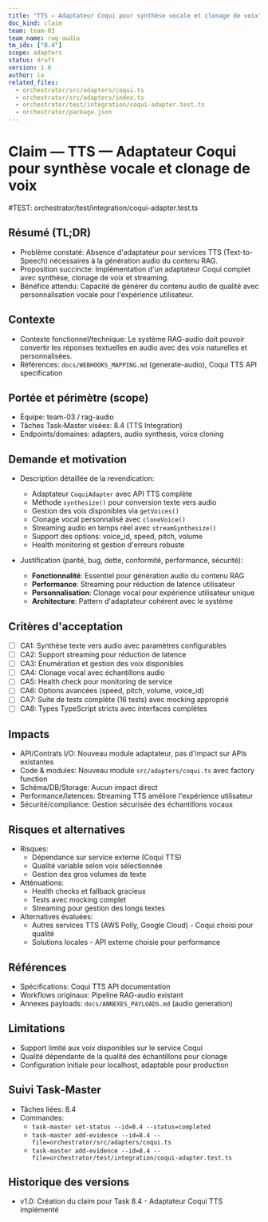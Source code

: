 ```yaml
---
title: "TTS — Adaptateur Coqui pour synthèse vocale et clonage de voix"
doc_kind: claim
team: team-03
team_name: rag-audio
tm_ids: ["8.4"]
scope: adapters
status: draft
version: 1.0
author: ia
related_files:
  - orchestrator/src/adapters/coqui.ts
  - orchestrator/src/adapters/index.ts
  - orchestrator/test/integration/coqui-adapter.test.ts
  - orchestrator/package.json
---
```


# Claim — TTS — Adaptateur Coqui pour synthèse vocale et clonage de voix

#TEST: orchestrator/test/integration/coqui-adapter.test.ts

## Résumé (TL;DR)

- Problème constaté: Absence d'adaptateur pour services TTS (Text-to-Speech) nécessaires à la génération audio du contenu RAG.
- Proposition succincte: Implémentation d'un adaptateur Coqui complet avec synthèse, clonage de voix et streaming.
- Bénéfice attendu: Capacité de générer du contenu audio de qualité avec personnalisation vocale pour l'expérience utilisateur.

## Contexte

- Contexte fonctionnel/technique: Le système RAG-audio doit pouvoir convertir les réponses textuelles en audio avec des voix naturelles et personnalisées.
- Références: `docs/WEBHOOKS_MAPPING.md` (generate-audio), Coqui TTS API specification

## Portée et périmètre (scope)

- Équipe: team-03 / rag-audio
- Tâches Task‑Master visées: 8.4 (TTS Integration)
- Endpoints/domaines: adapters, audio synthesis, voice cloning

## Demande et motivation

- Description détaillée de la revendication:
  - Adaptateur `CoquiAdapter` avec API TTS complète
  - Méthode `synthesize()` pour conversion texte vers audio
  - Gestion des voix disponibles via `getVoices()`
  - Clonage vocal personnalisé avec `cloneVoice()`
  - Streaming audio en temps réel avec `streamSynthesize()`
  - Support des options: voice_id, speed, pitch, volume
  - Health monitoring et gestion d'erreurs robuste

- Justification (parité, bug, dette, conformité, performance, sécurité):
  - **Fonctionnalité**: Essentiel pour génération audio du contenu RAG
  - **Performance**: Streaming pour réduction de latence utilisateur
  - **Personnalisation**: Clonage vocal pour expérience utilisateur unique
  - **Architecture**: Pattern d'adaptateur cohérent avec le système

## Critères d'acceptation

- [ ] CA1: Synthèse texte vers audio avec paramètres configurables
- [ ] CA2: Support streaming pour réduction de latence
- [ ] CA3: Énumération et gestion des voix disponibles
- [ ] CA4: Clonage vocal avec échantillons audio
- [ ] CA5: Health check pour monitoring de service
- [ ] CA6: Options avancées (speed, pitch, volume, voice_id)
- [ ] CA7: Suite de tests complète (16 tests) avec mocking approprié
- [ ] CA8: Types TypeScript stricts avec interfaces complètes

## Impacts

- API/Contrats I/O: Nouveau module adaptateur, pas d'impact sur APIs existantes
- Code & modules: Nouveau module `src/adapters/coqui.ts` avec factory function
- Schéma/DB/Storage: Aucun impact direct
- Performance/latences: Streaming TTS améliore l'expérience utilisateur
- Sécurité/compliance: Gestion sécurisée des échantillons vocaux

## Risques et alternatives

- Risques:
  - Dépendance sur service externe (Coqui TTS)
  - Qualité variable selon voix sélectionnée
  - Gestion des gros volumes de texte
- Atténuations:
  - Health checks et fallback gracieux
  - Tests avec mocking complet
  - Streaming pour gestion des longs textes
- Alternatives évaluées:
  - Autres services TTS (AWS Polly, Google Cloud) - Coqui choisi pour qualité
  - Solutions locales - API externe choisie pour performance

## Références

- Spécifications: Coqui TTS API documentation
- Workflows originaux: Pipeline RAG-audio existant
- Annexes payloads: `docs/ANNEXES_PAYLOADS.md` (audio generation)

## Limitations

- Support limité aux voix disponibles sur le service Coqui
- Qualité dépendante de la qualité des échantillons pour clonage
- Configuration initiale pour localhost, adaptable pour production

## Suivi Task‑Master

- Tâches liées: 8.4
- Commandes:
  - `task-master set-status --id=8.4 --status=completed`
  - `task-master add-evidence --id=8.4 --file=orchestrator/src/adapters/coqui.ts`
  - `task-master add-evidence --id=8.4 --file=orchestrator/test/integration/coqui-adapter.test.ts`

## Historique des versions

- v1.0: Création du claim pour Task 8.4 - Adaptateur Coqui TTS implémenté
